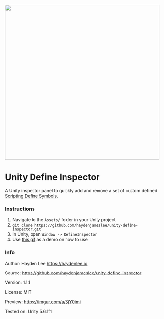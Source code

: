 <img src="https://i.imgur.com/4mCXwtw.gif" width="500">

# Unity Define Inspector

A Unity inspector panel to quickly add and remove a set of custom defined [Scripting Define Symbols](https://docs.unity3d.com/Manual/PlatformDependentCompilation.html).


### Instructions
1. Navigate to the `Assets/` folder in your Unity project
2. `git clone https://github.com/haydenjameslee/unity-define-inspector.git`
3. In Unity, open `Window -> DefineInspector`
4. Use [this gif](https://i.imgur.com/4mCXwtw.gif) as a demo on how to use

### Info

Author: Hayden Lee <https://haydenlee.io>

Source: https://github.com/haydenjameslee/unity-define-inspector

Version: 1.1.1

License: MIT

Preview: https://imgur.com/a/SjY0imi

Tested on: Unity 5.6.1f1
